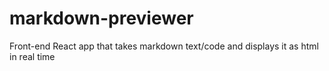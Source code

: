 # markdown-previewer
Front-end React app that takes markdown text/code and displays it as html in real time

